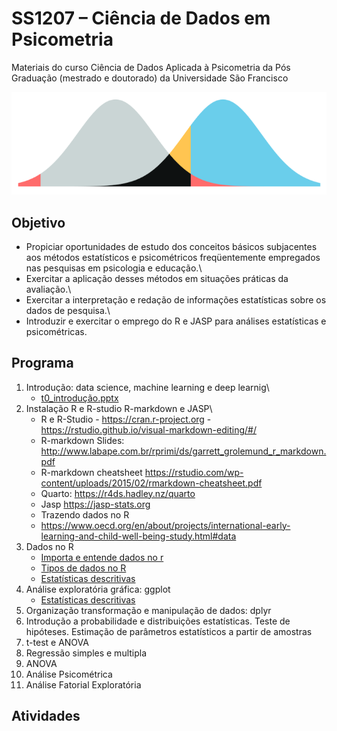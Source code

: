 # SS1207 – Ciência de Dados em Psicometria

Materiais do curso Ciência de Dados Aplicada à Psicometria da Pós Graduação (mestrado e doutorado) da Universidade São Francisco

![](slides/imagens/paste-785C7DB4.png)

## Objetivo

-   Propiciar oportunidades de estudo dos conceitos básicos subjacentes aos métodos estatísticos e psicométricos freqüentemente empregados nas pesquisas em psicologia e educação.\
-   Exercitar a aplicação desses métodos em situações práticas da avaliação.\
-   Exercitar a interpretação e redação de informações estatísticas sobre os dados de pesquisa.\
-   Introduzir e exercitar o emprego do R e JASP para análises estatísticas e psicométricas.

## Programa

1.  Introdução: data science, machine learning e deep learnig\
    -   [t0_introdução.pptx](https://github.com/rprimi/ds_stat/blob/main/slides/t0_introdução.pptx)
2.  Instalação R e R-studio R-markdown e JASP\
    -   R e R-Studio - <https://cran.r-project.org> - <https://rstudio.github.io/visual-markdown-editing/#/>
    -   R-markdown Slides: <http://www.labape.com.br/rprimi/ds/garrett_grolemund_r_markdown.pdf>
    -   R-markdown cheatsheet <https://rstudio.com/wp-content/uploads/2015/02/rmarkdown-cheatsheet.pdf>
    -   Quarto: <https://r4ds.hadley.nz/quarto>
    -   Jasp <https://jasp-stats.org>
    -   Trazendo dados no R
    -   <https://www.oecd.org/en/about/projects/international-early-learning-and-child-well-being-study.html#data>
3.  Dados no R
    -   [Importa e entende dados no r](https://github.com/rprimi/ds_stat/blob/main/slides/dados_no_r.qmd)
    -   [Tipos de dados no R](https://github.com/rprimi/ds_stat/blob/main/slides/tipos_de_dados.qmd)
    -   [Estatísticas descritivas](https://github.com/rprimi/ds_stat/blob/main/slides/descritivas.qmd)
4.  Análise exploratória gráfica: ggplot
    -   [Estatísticas descritivas](https://github.com/rprimi/ds_stat/blob/main/slides/ggplot1.qmd)
5.  Organização transformação e manipulação de dados: dplyr
6.  Introdução a probabilidade e distribuições estatísticas. Teste de hipóteses. Estimação de parâmetros estatísticos a partir de amostras
7.  t-test e ANOVA
8.  Regressão simples e multipla
9.  ANOVA
10. Análise Psicométrica
11. Análise Fatorial Exploratória

## Atividades

